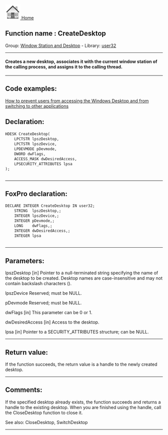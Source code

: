 [<img src="../../images/home.png"> Home ](https://github.com/VFPX/Win32API)  

## Function name : CreateDesktop
Group: [Window Station and Desktop](../../functions_group.md#Window_Station_and_Desktop)  -  Library: [user32](../../Libraries.md#user32)  
***  


#### Creates a new desktop, associates it with the current window station of the calling process, and assigns it to the calling thread.
***  


## Code examples:
[How to prevent users from accessing the Windows Desktop and from switching to other applications](../../samples/sample_492.md)  

## Declaration:
```foxpro  
HDESK CreateDesktop(
	LPCTSTR lpszDesktop,
	LPCTSTR lpszDevice,
	LPDEVMODE pDevmode,
	DWORD dwFlags,
	ACCESS_MASK dwDesiredAccess,
	LPSECURITY_ATTRIBUTES lpsa
);
  
```  
***  


## FoxPro declaration:
```foxpro  
DECLARE INTEGER CreateDesktop IN user32;
	STRING  lpszDesktop,;
	INTEGER lpszDevice,;
	INTEGER pDevmode,;
	LONG    dwFlags,;
	INTEGER dwDesiredAccess,;
	INTEGER lpsa
  
```  
***  


## Parameters:
lpszDesktop 
[in] Pointer to a null-terminated string specifying the name of the desktop to be created. Desktop names are case-insensitive and may not contain backslash characters (\). 

lpszDevice 
Reserved; must be NULL. 

pDevmode 
Reserved; must be NULL. 

dwFlags 
[in] This parameter can be 0 or 1.

dwDesiredAccess 
[in] Access to the desktop.

lpsa 
[in] Pointer to a SECURITY_ATTRIBUTES structure; can be NULL.  
***  


## Return value:
If the function succeeds, the return value is a handle to the newly created desktop.  
***  


## Comments:
If the specified desktop already exists, the function succeeds and returns a handle to the existing desktop. When you are finished using the handle, call the CloseDesktop function to close it.  
  
See also: CloseDesktop, SwitchDesktop  
  
***  


